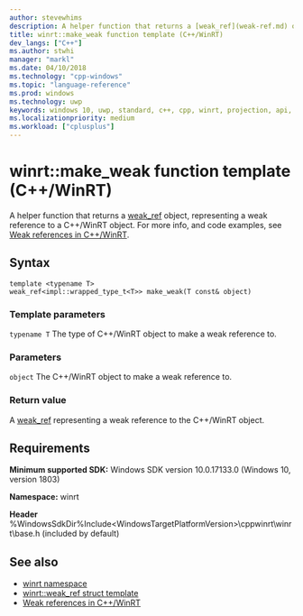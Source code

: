 ```yaml
---
author: stevewhims
description: A helper function that returns a [weak_ref](weak-ref.md) object, representing a weak reference to a C++/WinRT object.
title: winrt::make_weak function template (C++/WinRT)
dev_langs: ["C++"]
ms.author: stwhi
manager: "markl"
ms.date: 04/10/2018
ms.technology: "cpp-windows"
ms.topic: "language-reference"
ms.prod: windows
ms.technology: uwp
keywords: windows 10, uwp, standard, c++, cpp, winrt, projection, api, reference, weak, reference
ms.localizationpriority: medium
ms.workload: ["cplusplus"]
---
```


# winrt::make_weak function template (C++/WinRT)
A helper function that returns a [weak_ref](weak-ref.md) object, representing a weak reference to a C++/WinRT object. For more info, and code examples, see [Weak references in C++/WinRT](/windows/uwp/cpp-and-winrt-apis/weak-references).

## Syntax
```cppwinrt
template <typename T>
weak_ref<impl::wrapped_type_t<T>> make_weak(T const& object)
```

### Template parameters
`typename T`
The type of C++/WinRT object to make a weak reference to.

### Parameters
`object`
The C++/WinRT object to make a weak reference to.

### Return value 
A [weak_ref](weak-ref.md) representing a weak reference to the C++/WinRT object.

## Requirements
**Minimum supported SDK:** Windows SDK version 10.0.17133.0 (Windows 10, version 1803)

**Namespace:** winrt

**Header** %WindowsSdkDir%Include\<WindowsTargetPlatformVersion>\cppwinrt\winrt\base.h (included by default)

## See also 
* [winrt namespace](winrt.md)
* [winrt::weak_ref struct template](weak-ref.md)
* [Weak references in C++/WinRT](/windows/uwp/cpp-and-winrt-apis/weak-references)
